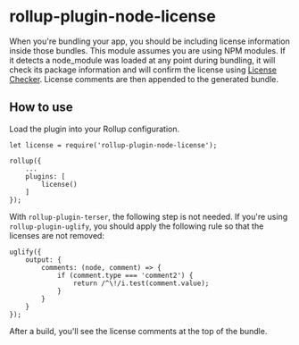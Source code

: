# rollup-plugin-node-license

When you're bundling your app, you should be including license information inside those bundles.
This module assumes you are using NPM modules.
If it detects a node_module was loaded at any point during bundling, it will check its package information and will confirm the license using [License Checker](https://github.com/davglass/license-checker/).
License comments are then appended to the generated bundle.

## How to use

Load the plugin into your Rollup configuration.

```
let license = require('rollup-plugin-node-license');

rollup({
    ...
    plugins: [
        license()
    ]
});
```

With ```rollup-plugin-terser```, the following step is not needed. If you're using ```rollup-plugin-uglify```, you should apply the following rule so that the licenses are not removed:

```
uglify({
    output: {
        comments: (node, comment) => {
            if (comment.type === 'comment2') {
                return /^\!/i.test(comment.value);
            }
        }
    }
});
```

After a build, you'll see the license comments at the top of the bundle.